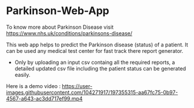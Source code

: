 # Parkinson-Web-App

To know more about Parkinson Disease visit https://www.nhs.uk/conditions/parkinsons-disease/ 

This web app helps to predict the Parkinson disease (status) of a patient. It can be used any medical test center for fast track there report generator. 


* Only by uploading an input csv containg all the required reports, a detailed updated csv file including the patient status can be generated easily.

Here is a demo video :
https://user-images.githubusercontent.com/104271917/197355315-aa67fc75-0b97-4567-a643-ac3dd717ef99.mp4


